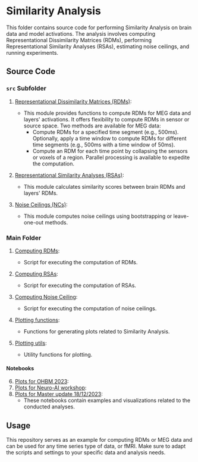 # Similarity Analysis

This folder contains source code for performing Similarity Analysis on brain data and model activations. The analysis involves computing Representational Dissimilarity Matrices (RDMs), performing Representational Similarity Analyses (RSAs), estimating noise ceilings, and running experiments.

## Source Code

### `src` Subfolder

1. [Representational Dissimilarity Matrices (RDMs)](/src/rdm.py):

    - This module provides functions to compute RDMs for MEG data and layers' activations. It offers flexibility to compute RDMs in sensor or source space. Two methods are available for MEG data:
        * Compute RDMs for a specified time segment (e.g., 500ms). Optionally, apply a time window to compute RDMs for different time segments (e.g., 500ms with a time window of 50ms).
        * Compute an RDM for each time point by collapsing the sensors or voxels of a region. Parallel processing is available to expedite the computation.

2. [Representational Similarity Analyses (RSAs)](/src/rsa.py):
    - This module calculates similarity scores between brain RDMs and layers' RDMs.

3. [Noise Ceilings (NCs)](/src/noise_ceiling.py):
    - This module computes noise ceilings using bootstrapping or leave-one-out methods.

### Main Folder

1. [Computing RDMs](compute_rdms.py):
    - Script for executing the computation of RDMs.

2. [Computing RSAs](compute_rsa.py):
    - Script for executing the computation of RSAs.

3. [Computing Noise Ceiling](compute_noise_ceiling.py):
    - Script for executing the computation of noise ceilings.

4. [Plotting functions](plot_functions.py):
    - Functions for generating plots related to Similarity Analysis.

5. [Plotting utils](plot_utils.py):
    - Utility functions for plotting.

#### Notebooks
6. [Plots for OHBM 2023](plots_0_OHBM.ipynb):
7. [Plots for Neuro-AI workshop](plots_1_neuro_ai_workshop.ipynb):
8. [Plots for Master update 18/12/2023](plots_2_master_update_18_12_23.ipynb):
    - These notebooks contain examples and visualizations related to the conducted analyses.

## Usage
This repository serves as an example for computing RDMs or MEG data and can be used for any time series type of data, or fMRI. Make sure to adapt the scripts and settings to your specific data and analysis needs.
